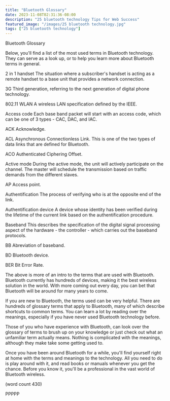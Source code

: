 ```yaml
---
title: "Bluetooth Glossary"
date: 2023-11-08T02:31:36-08:00
description: "25 bluetooth technology Tips for Web Success"
featured_image: "/images/25 bluetooth technology.jpg"
tags: ["25 bluetooth technology"]
---
```


Bluetooth Glossary

Below, you'll find a list of the most used terms in
Bluetooth technology.  They can serve as a look up,
or to help you learn more about Bluetooth terms in 
general.

2 in 1 handset
The situation where a subscriber's handset is acting
as a remote handset to a base unit that provides a
network connection.

3G
Third generation, referring to the next generation
of digital phone technology.

802.11 WLAN
A wireless LAN specification defined by the IEEE.

Access code
Each base band packet will start with an access code,
which can be one of 3 types - CAC, DAC, and IAC.

ACK 
Acknowledge.

ACL 
Asynchronous Connectionless Link.  This is one of the
two types of data links that are defined for Bluetooth.

ACO
Authenticated Ciphering Offset.

Active mode
During the active mode, the unit will actively 
participate on the channel.  The master will schedule
the transmission based on traffic demands from the
different slaves.

AP
Access point.

Authentification 
The process of verifying who is at the opposite end
of the link.  

Authentification device
A device whose identity has been verified during the
lifetime of the current link based on the 
authentification procedure.

Baseband
This describes the specification of the digital
signal processing aspect of the hardware - the 
controller - which carries out the baseband
protocols.

BB
Abreviation of baseband.

BD
Bluetooth device.

BER
Bit Error Rate.

The above is more of an intro to the terms that are
used with Bluetooth.  Bluetooth currently has hundreds
of devices, making it the best wireless solution in
the world.  With more coming out every day, you can
bet that Bluetooth will be around for many years to
come.

If you are new to Bluetooth, the terms used can be
very helpful.  There are hundreds of glossary terms
that apply to Bluetooth, many of which describe 
shortcuts to common terms.  You can learn a lot by
reading over the meanings, especially if you have
never used Bluetooth technology before.

Those of you who have experience with Bluetooth,
can look over the glossary of terms to brush up
on your knowledge or just check out what an unfamiliar
term actually means.  Nothing is complicated with
the meanings, although they make take some getting
used to.

Once you have been around Bluetooth for a while, 
you'll find yourself right at home with the terms
and meanings to the technology.  All you need to do
is play around with it, and read books or manuals
whenever you get the chance.  Before you know it,
you'll be a professional in the vast world of 
Bluetooth wireless.

(word count 430)

PPPPP
